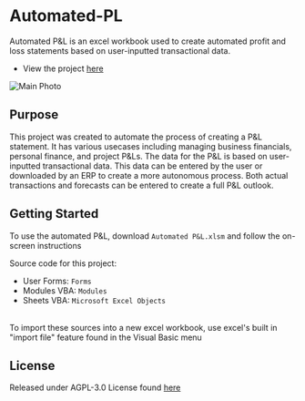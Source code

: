# Automated-PL
 
 Automated P&L is an excel workbook used to create automated profit and loss statements based on user-inputted transactional data. 

 * View the project [here](https://nicholaslukas.com/automated-pl)

![Main Photo](https://user-images.githubusercontent.com/108498577/177677211-01cc7890-74c8-4e85-b0f0-ea0fd1d0a7eb.gif)


## Purpose
This project was created to automate the process of creating a P&L statement. It has various usecases including managing business financials, personal finance, and project P&Ls. The data for the P&L is based on user-inputted transactional data. This data can be entered by the user or downloaded by an ERP to create a more autonomous process. Both actual transactions and forecasts can be entered to create a full P&L outlook.

## Getting Started
To use the automated P&L, download `Automated P&L.xlsm` and follow the on-screen instructions <br/>

Source code for this project:
* User Forms: `Forms`
* Modules VBA: `Modules`
* Sheets VBA: `Microsoft Excel Objects`
<br/>
To import these sources into a new excel workbook, use excel's built in "import file" feature found in the Visual Basic menu

## License
Released under AGPL-3.0 License found [here](https://opensource.org/licenses/AGPL-3.0)